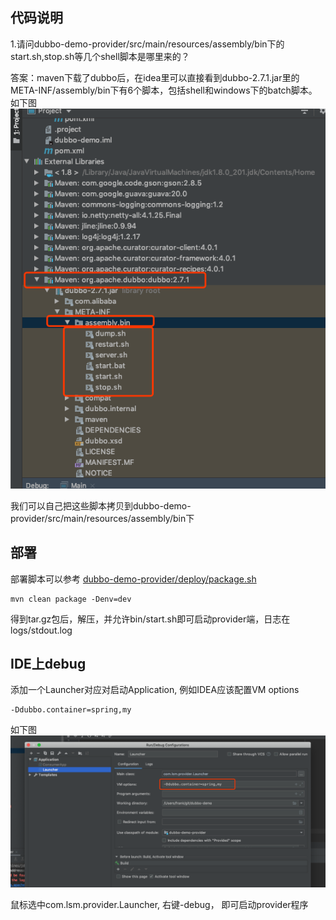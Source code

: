 ## 代码说明

1.请问dubbo-demo-provider/src/main/resources/assembly/bin下的start.sh,stop.sh等几个shell脚本是哪里来的？

答案：maven下载了dubbo后，在idea里可以直接看到dubbo-2.7.1.jar里的META-INF/assembly/bin下有6个脚本，包括shell和windows下的batch脚本。
如下图 
![](/doc/img/shell.png)

我们可以自己把这些脚本拷贝到dubbo-demo-provider/src/main/resources/assembly/bin下

## 部署

部署脚本可以参考 [dubbo-demo-provider/deploy/package.sh](dubbo-demo-provider/deploy/package.sh)
```shell script
mvn clean package -Denv=dev
```
得到tar.gz包后，解压，并允许bin/start.sh即可启动provider端，日志在logs/stdout.log

## IDE上debug
添加一个Launcher对应对启动Application, 例如IDEA应该配置VM options
```shell script
-Ddubbo.container=spring,my
```
如下图 ![](/doc/img/debug.png)

鼠标选中com.lsm.provider.Launcher, 右键-debug， 即可启动provider程序
